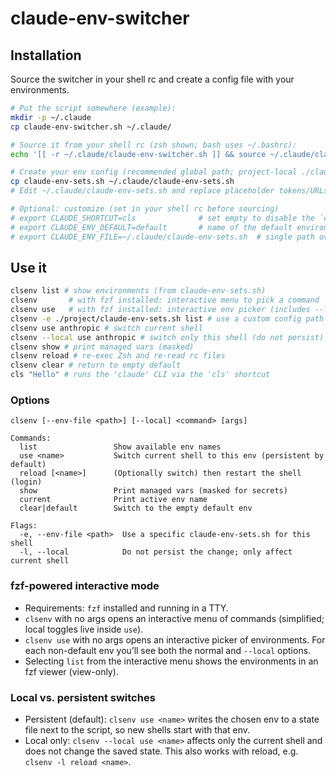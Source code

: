 # claude-env-switcher

## Installation

Source the switcher in your shell rc and create a config file with your environments.

```bash
# Put the script somewhere (example):
mkdir -p ~/.claude
cp claude-env-switcher.sh ~/.claude/

# Source it from your shell rc (zsh shown; bash uses ~/.bashrc):
echo '[[ -r ~/.claude/claude-env-switcher.sh ]] && source ~/.claude/claude-env-switcher.sh' >> ~/.zshrc

# Create your env config (recommended global path; project-local ./claude-env-sets.sh also works):
cp claude-env-sets.sh ~/.claude/claude-env-sets.sh
# Edit ~/.claude/claude-env-sets.sh and replace placeholder tokens/URLs

# Optional: customize (set in your shell rc before sourcing)
# export CLAUDE_SHORTCUT=cls              # set empty to disable the `cls` alias
# export CLAUDE_ENV_DEFAULT=default       # name of the default environment
# export CLAUDE_ENV_FILE=~/.claude/claude-env-sets.sh  # single path override
```

## Use it

```bash
clsenv list # show environments (from claude-env-sets.sh)
clsenv       # with fzf installed: interactive menu to pick a command
clsenv use   # with fzf installed: interactive env picker (includes --local)
clsenv -e ./project/claude-env-sets.sh list # use a custom config path just for this shell
clsenv use anthropic # switch current shell
clsenv --local use anthropic # switch only this shell (do not persist)
clsenv show # print managed vars (masked)
clsenv reload # re-exec Zsh and re-read rc files
clsenv clear # return to empty default
cls "Hello" # runs the 'claude' CLI via the 'cls' shortcut
```

### Options

```text
clsenv [--env-file <path>] [--local] <command> [args]

Commands:
  list                 Show available env names
  use <name>           Switch current shell to this env (persistent by default)
  reload [<name>]      (Optionally switch) then restart the shell (login)
  show                 Print managed vars (masked for secrets)
  current              Print active env name
  clear|default        Switch to the empty default env

Flags:
  -e, --env-file <path>  Use a specific claude-env-sets.sh for this shell
  -l, --local            Do not persist the change; only affect current shell
```

### fzf-powered interactive mode

- Requirements: `fzf` installed and running in a TTY.
- `clsenv` with no args opens an interactive menu of commands (simplified; local toggles live inside `use`).
- `clsenv use` with no args opens an interactive picker of environments. For each non-default env you’ll see both the normal and `--local` options.
- Selecting `list` from the interactive menu shows the environments in an fzf viewer (view-only).

### Local vs. persistent switches

- Persistent (default): `clsenv use <name>` writes the chosen env to a state file next to the script, so new shells start with that env.
- Local only: `clsenv --local use <name>` affects only the current shell and does not change the saved state. This also works with reload, e.g. `clsenv -l reload <name>`.
